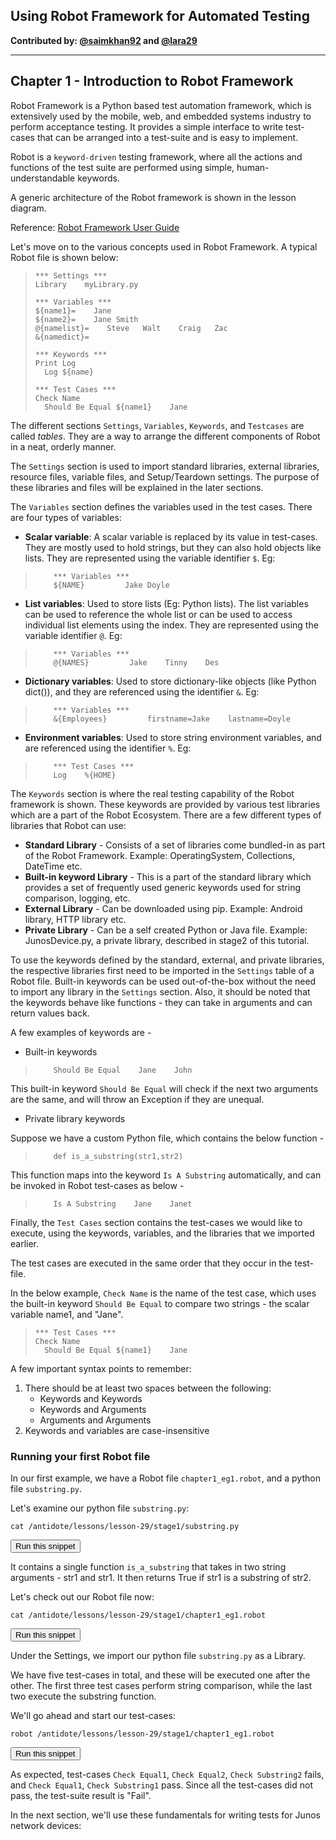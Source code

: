 ## Using Robot Framework for Automated Testing

**Contributed by: [@saimkhan92](https://github.com/saimkhan92) and [@lara29](https://github.com/lara29)**

---

## Chapter 1 - Introduction to Robot Framework

Robot Framework is a Python based test automation framework, which is extensively used by the mobile, web, and embedded systems industry to perform acceptance testing. It provides a simple interface to write test-cases that can be arranged into a test-suite and is easy to implement.

Robot is a `keyword-driven` testing framework, where all the actions and functions of the test suite are performed using simple, human-understandable keywords.

A generic architecture of the Robot framework is shown in the lesson diagram.

Reference: [Robot Framework User Guide](http://robotframework.org/robotframework/latest/RobotFrameworkUserGuide.html#id413)

Let's move on to the various concepts used in Robot Framework. A typical Robot file is shown below:

>```
>*** Settings ***
>Library    myLibrary.py
>
>*** Variables ***
>${name1}=    Jane
>${name2}=    Jane Smith
>@{namelist}=    Steve   Walt    Craig   Zac
>&{namedict}=
>
>*** Keywords ***
>Print Log
>   Log ${name}
>
>*** Test Cases ***
>Check Name
>   Should Be Equal ${name1}    Jane
>```

The different sections `Settings`, `Variables`, `Keywords`, and `Testcases` are called *tables*. They are a way to arrange the different components of Robot in a neat, orderly manner.

The `Settings` section is used to import standard libraries, external libraries, resource files, variable files, and Setup/Teardown settings. The purpose of these libraries and files will be explained in the later sections.

The `Variables` section defines the variables used in the test cases. There are four types of variables:

* **Scalar variable**: A scalar variable is replaced by its value in test-cases. They are mostly used to hold strings, but they can also hold objects like lists. They are represented using the variable identifier `$`. Eg:
>```
>     *** Variables ***
>     ${NAME}         Jake Doyle
>```

* **List variables**: Used to store lists (Eg: Python lists). The list variables can be used to reference the whole list or can be used to access individual list elements using the index. They are represented using the variable identifier `@`. Eg:
>```
>     *** Variables ***
>     @{NAMES}         Jake    Tinny    Des
>```

* **Dictionary variables**: Used to store dictionary-like objects (like Python dict()), and they are referenced using the identifier `&`. Eg:

>```
>     *** Variables ***
>     &{Employees}         firstname=Jake    lastname=Doyle
>```

* **Environment variables**: Used to store string environment variables, and are referenced using the identifier `%`. Eg:
>```
>     *** Test Cases ***
>     Log    %{HOME}
>```

The `Keywords` section is where the real testing capability of the Robot framework is shown. These keywords are provided by various test libraries which are a part of the Robot Ecosystem. There are a few different types of libraries that Robot can use:

  * **Standard Library** - Consists of a set of libraries come bundled-in as part of the Robot Framework. Example: OperatingSystem, Collections, DateTime etc.
  * **Built-in keyword Library** - This is a part of the standard library which provides a set of frequently used generic keywords used for string comparison, logging, etc.
  * **External Library** - Can be downloaded using pip. Example: Android library, HTTP library etc.
  * **Private Library** - Can be a self created Python or Java file. Example: JunosDevice.py, a private library, described in stage2 of this tutorial.

To use the keywords defined by the standard, external, and private libraries, the respective libraries first need to be imported in the `Settings` table of a Robot file. Built-in keywords can be used out-of-the-box without the need to import any library in the `Settings` section. Also, it should be noted that the keywords behave like functions - they can take in arguments and can return values back.

A few examples of keywords are -
+ Built-in keywords
>```
>     Should Be Equal    Jane    John
>```
This built-in keyword `Should Be Equal` will check if the next two arguments are the same, and will throw an Exception if they are unequal.

+ Private library keywords

Suppose we have a custom Python file, which contains the below function -
>```
>     def is_a_substring(str1,str2)
>```
This function maps into the keyword `Is A Substring` automatically, and can be invoked in Robot test-cases as below -
>```
>     Is A Substring    Jane    Janet
>```
Finally, the `Test Cases` section contains the test-cases we would like to execute, using the keywords, variables, and the libraries that we imported earlier.

The test cases are executed in the same order that they occur in the test-file.

In the below example, `Check Name` is the name of the test case, which uses the built-in keyword `Should Be Equal` to compare two strings - the scalar variable name1, and "Jane".

>```
>*** Test Cases ***
>Check Name
>   Should Be Equal ${name1}    Jane
>```

A few important syntax points to remember:

1. There should be at least two spaces between the following:
    - Keywords and Keywords
    - Keywords and Arguments
    - Arguments and Arguments
2. Keywords and variables are case-insensitive

### Running your first Robot file

In our first example, we have a Robot file `chapter1_eg1.robot`, and a python file `substring.py`.

Let's examine our python file `substring.py`:

```
cat /antidote/lessons/lesson-29/stage1/substring.py
```
<button type="button" class="btn btn-primary btn-sm" onclick="runSnippetInTab('linux1', 9)">Run this snippet</button>

It contains a single function `is_a_substring` that takes in two string arguments - str1 and str1. It then returns True if str1 is a substring of str2.

Let's check out our Robot file now:
```
cat /antidote/lessons/lesson-29/stage1/chapter1_eg1.robot
```
<button type="button" class="btn btn-primary btn-sm" onclick="runSnippetInTab('linux1', 10)">Run this snippet</button>

Under the Settings, we import our python file `substring.py` as a Library.

We have five test-cases in total, and these will be executed one after the other. The first three test cases perform string comparison, while the last two execute the substring function.

We'll go ahead and start our test-cases:

```
robot /antidote/lessons/lesson-29/stage1/chapter1_eg1.robot
```

<button type="button" class="btn btn-primary btn-sm" onclick="runSnippetInTab('linux1', 11)">Run this snippet</button>

As expected, test-cases `Check Equal1`, `Check Equal2`, `Check Substring2` fails, and `Check Equal1`, `Check Substring1` pass. Since all the test-cases did not pass, the test-suite result is "Fail".

In the next section, we'll use these fundamentals for writing tests for Junos network devices:
